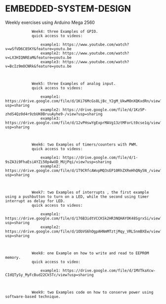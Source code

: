 # EMBEDDED-SYSTEM-DESIGN
Weekly exercises using Arduino Mega 2560 

                Week4: three Examples of GPIO. 
                quick access to videos: 
                   
                    example1: https://www.youtube.com/watch?v=wSfVD6C85KY&feature=youtu.be 
                    example2: https://www.youtube.com/watch?v=LX3HIQNREaM&feature=youtu.be
                    example3: https://www.youtube.com/watch?v=BcIz9mOCNRk&feature=youtu.be
                     
                     
                     
                Week5: three Examples of analog input.
                quick access to videos: 
                    
                    example1: https://drive.google.com/file/d/1Ki76McGs8LjBc_Y2gM_UkwMOnXQKxdRn/view?usp=sharing
                    example2: https://drive.google.com/file/d/1Kz5P-zhdS4Qz0d4r9zbUK0BruuAyhe9-/view?usp=sharing
                    example3: https://drive.google.com/file/d/12vPHswYgExprMAVg13ztMForLt0cse1q/view?usp=sharing
                    
                    
                    
                Week6: two Examples of timers/counters with PWM.
                quick access to videos: 
                    
                    example1: https://drive.google.com/file/d/1-9sZA3i9FhaEsiAYZi50p4wUD_MUjPqi/view?usp=sharing 
                    example2: https://drive.google.com/file/d/1T9CRfcAWvpMQ3sEP10RhZXReHhQNy5N_/view?usp=sharing
                    
       
       
                Week7: two Examples of interrupts , the first example using a pushbutton to turn on a LED, while the second using timer interrupt as delay for LED.
                quick access to videos:
                
                    example1: https://drive.google.com/file/d/176B3idtVCCKSk2HR3NQHAYOK48SgrxSi/view?usp=sharing 
                    example2: https://drive.google.com/file/d/1ObVG6hOgpAHNmMTztjMqy_VRLSnmBXEw/view?usp=sharing
                    
                    
                    
                Week8: one Example on how to write and read to EEPROM memory.
                quick access to video:
                    
                    example1: https://drive.google.com/file/d/1MVTkaXcw-CIdQTySy_MyFcBud22Ck5Tc/view?usp=sharing
                    
               
                    
                Week9: two Examples code on how to conserve power using software-based technique.
                
